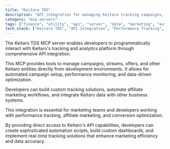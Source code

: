 ```yaml
---
title: "Keitaro TDS"
description: "API integration for managing Keitaro tracking campaigns, streams, offers, and performance data."
category: "mcp-servers"
tags: ["finance", "utility", "api", "server", "data", "marketing", "automation", "analytics"]
tech_stack: ["Keitaro TDS", "API Integration", "Performance Tracking", "Affiliate Marketing", "Data Analytics", "Custom Dashboards", "Real-time Tracking"]
---
```


The Keitaro TDS MCP server enables developers to programmatically interact with Keitaro's tracking and analytics platform through comprehensive API integration. 

This MCP provides tools to manage campaigns, streams, offers, and other Keitaro entities directly from development environments. It allows for automated campaign setup, performance monitoring, and data-driven optimization. 

Developers can build custom tracking solutions, automate affiliate marketing workflows, and integrate Keitaro data with other business systems. 

This integration is essential for marketing teams and developers working with performance tracking, affiliate marketing, and conversion optimization. 

By providing direct access to Keitaro's API capabilities, developers can create sophisticated automation scripts, build custom dashboards, and implement real-time tracking solutions that enhance marketing efficiency and data accuracy.